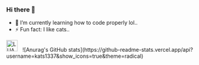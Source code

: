 ### Hi there 👋

- 🌱 I’m currently learning how to code properly lol..
- ⚡ Fun fact: I like cats..

<img align="left" alt="LUA" width="30px" style="padding-right:10px;" src="https://cdn.jsdelivr.net/gh/devicons/devicon/icons/lua/lua-plain-wordmark.svg" />
<br />
![Anurag's GitHub stats](https://github-readme-stats.vercel.app/api?username=kats1337&show_icons=true&theme=radical)

